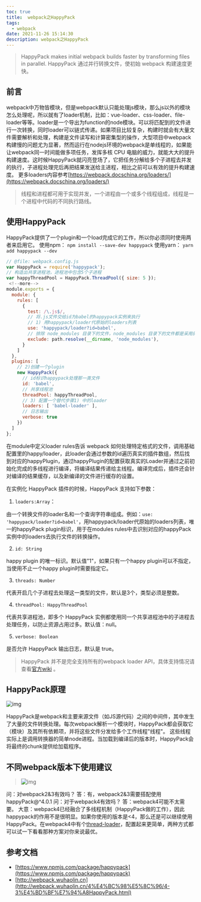 ```yaml
---
toc: true
title:  webpack之HappyPack
tags:
  - webpack
date: 2021-11-26 15:14:30
description: webpack之HappyPack
---
```




> HappyPack makes initial webpack builds faster by transforming files in parallel.
> HappyPack 通过并行转换文件，使初始 webpack 构建速度更快。

## 前言
webpack中万物皆模块，但是webpack默认只能处理js模块，那么js以外的模块怎么处理呢，所以就有了loader机制，比如：vue-loader、css-loader、file-loader等等。loader是一个导出为function的node模块。可以将匹配到的文件进行一次转换，同时loader可以链式传递。如果项目比较复杂，构建时就会有大量文件需要解析和处理，构建是文件读写和计算密集型的操作，大型项目中webpack构建慢的问题尤为显著，然而运行在nodejs环境的webpack是单线程的，如果能让webpack同一时间能做多项任务，发挥多核 CPU 电脑的威力，就能大大的提升构建速度。这时候HappyPack就闪亮登场了，它把任务分解给多个子进程去并发的执行，子进程处理完后再把结果发送给主进程，相比之前可以有效的提升构建速度。
更多loaders内容参考[https://webpack.docschina.org/loaders/](https://webpack.docschina.org/loaders/)
​

> 线程和进程都可用于实现并发，一个进程由一个或多个线程组成，线程是一个进程中代码的不同执行路线。

## 使用HappyPack
HappyPack提供了一个plugin和一个load完成它的工作，所以你必须同时使用两者来启用它。
使用npm：
`npm install --save-dev happypack`
使用yarn：
`yarn add happypack --dev`
```javascript
// @file: webpack.config.js
var HappyPack = require('happypack');
// 构造出共享进程池，进程池中包含5个子进程
var happyThreadPool = HappyPack.ThreadPool({ size: 5 });
 <!--more-->
module.exports = {
  module: {
    rules: [
      {
        test: /\.js$/,
        // 将.js文件交给id为babel的happypack实例来执行
        // 1) 用happypack/loader代原始的loaders列表
        use: 'happypack/loader?id=babel',
        // 排除 node_modules 目录下的文件，node_modules 目录下的文件都是采用的 ES5 语法，没必要再通过 Babel 去转换
        exclude: path.resolve(__dirname, 'node_modules'),
      }
    ]
  },
  plugins: [
    // 2)创建一个plugin
    new HappyPack({
      // id标识happypack处理那一类文件
      id: 'babel',
      // 共享线程池
      threadPool: happyThreadPool,
      // 3) 配置一个替代步骤1) 中的loader
      loaders: [ 'babel-loader' ],
      // 日志输出
      verbose: true
    })
  ]
};
```
在module中定义loader rules告诉 webpack 如何处理特定格式的文件，调用基础配置里的happy/loader，此loader会通过参数的id遍历真实的插件数组，然后找到对应的happyPlugin，通过happyPlugin的配置获取真实的Loader并通过之前初始化完成的多线程进行编译，将编译结果传递给主线程。编译完成后，插件还会针对编译的结果缓存，以及新编译的文件进行缓存的设置。
​

在实例化 HappyPack 插件的时候，HappyPack 支持如下参数：

1. `loaders:Array`：

由一个转换文件的loader名和一个查询字符串组成。例如：`use: 'happypack/loader?id=babel'`，用happypack/loader代原始的loaders列表，唯一的happyPack plugin标识，用于在modules rules中去识别对应的happyPack实例中的loaders去执行文件的转换操作。
​


2. `id: String`

happy plugin 的唯一标识。默认值"1"，如果只有一个happy plugin可以不指定，当使用不止一个happy plugin时需要指定它。
​


3. `threads: Number`

代表开启几个子进程去处理这一类型的文件，默认是3个，类型必须是整数。
​


4. `threadPool: HappyThreadPool`

代表共享进程池，即多个 HappyPack 实例都使用同一个共享进程池中的子进程去处理任务，以防止资源占用过多。默认值：null。
​


5. `verbose: Boolean`

是否允许 HappyPack 输出日志，默认是 true。
​

> HappyPack 并不是完全支持所有的webpack loader API，具体支持情况请查看[官方wiki](https://github.com/amireh/happypack/wiki/Webpack-Loader-API-Support) 。

## HappyPack原理
![img](1.png)


HappyPack是webpack和主要来源文件（如JS源代码）之间的中间件，其中发生了大量的文件转换处理。每次webpack解析一个模块时，HappyPack都会获取它（模块）及其所有依赖项，并将这些文件分发给多个工作线程"线程"。
这些线程实际上是调用转换器的简单node进程。当加载到编译后的版本时，HappyPack会将最终的chunk提供给加载程序。
## 不同webpack版本下使用建议


> ![img](2.png)

问：对webpack2&3有效吗？
答：有，webpack2&3需要搭配使用happyPack@^4.0.1
问：对于webpack4有效吗？
答：webpack4可能不太需要。
大意：webpack4已经融合了多线程机制（HappyPack做的工作），因此happypack的作用不是很明显。如果你使用的版本是<4，那么还是可以继续使用HappyPack。在webpack4中有个[thread-loader](https://github.com/webpack-contrib/thread-loader)，配置起来更简单，两种方式都可以试一下看看那种方案对你来说最优。
## 参考文档

- [https://www.npmjs.com/package/happypack](https://www.npmjs.com/package/happypack)
- [http://webpack.wuhaolin.cn](http://webpack.wuhaolin.cn/4%E4%BC%98%E5%8C%96/4-3%E4%BD%BF%E7%94%A8HappyPack.html)







